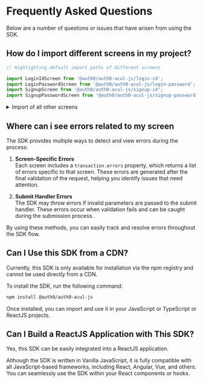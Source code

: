 # Frequently Asked Questions

Below are a number of questions or issues that have arisen from using the SDK.

## How do I import different screens in my project?

```typescript
// Highlighting default import paths of different screens

import LoginIdScreen from '@auth0/auth0-acul-js/login-id';
import LoginPasswordScreen from '@auth0/auth0-acul-js/login-password';
import SignupScreen from '@auth0/auth0-acul-js/signup-id';
import SignupPasswordScreen from '@auth0/auth0-acul-js/signup-password';
```

<details>
  <summary>Import of all other screens</summary>

```javascript
import LoginPasswordlessEmailCodeScreen from '@auth0/auth0-acul-js/login-passwordless-email-code';
import LoginPasswordlessEmailSMSOTP from '@auth0/auth0-acul-js/login-passwordless-sms-otp';
import PasskeyEnrolmentScreen from '@auth0/auth0-acul-js/passkey-enrollment';
import PasskeyEnrolmentLocalScreen from '@auth0/auth0-acul-js/passkey-enrollment-local';
import PhoneIdentifierChallengeScreen from '@auth0/auth0-acul-js/phone-identifier-challenge';
import PhoneIdentifierEnrolmentScreen from '@auth0/auth0-acul-js/phone-identifier-enrollment';
import EmailIdentifierChallengeScreen from '@auth0/auth0-acul-js/email-identifier-challenge';
import InterstitialCaptchaScreen from '@auth0/auth0-acul-js/interstitial-captcha';
import Login from '@auth0/auth0-acul-js/login';
import Signup from '@auth0/auth0-acul-js/signup';
import ResetPassword from '@auth0/auth0-acul-js/reset-password';
import ResetPasswordRequest from '@auth0/auth0-acul-js/reset-password-request';
import ResetPasswordEmail from '@auth0/auth0-acul-js/reset-password-email';
import ResetPasswordSuccess from '@auth0/auth0-acul-js/reset-password-success';
import ResetPasswordError from '@auth0/auth0-acul-js/reset-password-error';

// MFA related screens
import MfaDetectBrowserCapabilities from '@auth0/auth0-acul-js/mfa-detect-browser-capabilities';
import MfaEnrollResult from '@auth0/auth0-acul-js/mfa-enroll-result';
import MfaBeginEnrollOptions from '@auth0/auth0-acul-js/mfa-begin-enroll-options';
import MfaLoginOptions from '@auth0/auth0-acul-js/mfa-login-options';
import MfaPushEnrollmentQr from '@auth0/auth0-acul-js/mfa-push-enrollment-qr';
import MfaPushWelcome from '@auth0/auth0-acul-js/mfa-push-welcome';
import MfaPushChallengePush from '@auth0/auth0-acul-js/mfa-push-challenge-push';
import MfaPushList from '@auth0/auth0-acul-js/mfa-push-list';
import MfaCountryCodes from '@auth0/auth0-acul-js/mfa-country-codes';
import MfaSmsChallenge from '@auth0/auth0-acul-js/mfa-sms-challenge';
import MfaSmsEnrollment from '@auth0/auth0-acul-js/mfa-sms-enrollment';
import MfaSmsList from '@auth0/auth0-acul-js/mfa-sms-list';
import MfaEmailChallenge from '@auth0/auth0-acul-js/mfa-email-challenge';
import MfaEmailList from '@auth0/auth0-acul-js/mfa-email-list';
```

</details>

## Where can i see errors related to my screen

The SDK provides multiple ways to detect and view errors during the process:

1. **Screen-Specific Errors**  
   Each screen includes a `transaction.errors` property, which returns a list of errors specific to that screen. These errors are generated after the final validation of the request, helping you identify issues that need attention.

2. **Submit Handler Errors**  
   The SDK may throw errors if invalid parameters are passed to the submit handler. These errors occur when validation fails and can be caught during the submission process.

By using these methods, you can easily track and resolve errors throughout the SDK flow.

## Can I Use this SDK from a CDN?

Currently, this SDK is only available for installation via the npm registry and cannot be used directly from a CDN.

To install the SDK, run the following command:

```sh
npm install @auth0/auth0-acul-js
```

Once installed, you can import and use it in your JavaScript or TypeScript or ReactJS projects.

## Can I Build a ReactJS Application with This SDK?

Yes, this SDK can be easily integrated into a ReactJS application.

Although the SDK is written in Vanilla JavaScript, it is fully compatible with all JavaScript-based frameworks, including React, Angular, Vue, and others. You can seamlessly use the SDK within your React components or hooks.
